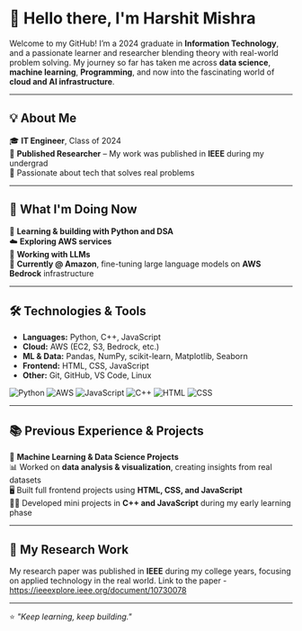 # 👋 Hello there, I'm Harshit Mishra

Welcome to my GitHub! I’m a 2024 graduate in **Information Technology**, and a passionate learner and researcher blending theory with real-world problem solving. My journey so far has taken me across **data science**, **machine learning**, **Programming**, and now into the fascinating world of **cloud and AI infrastructure**.

---

## 💡 About Me

🎓 **IT Engineer**, Class of 2024  
🔬 **Published Researcher** – My work was published in **IEEE** during my undergrad  
🧠 Passionate about tech that solves real problems  

---

## 🚀 What I'm Doing Now

🌱 **Learning & building with Python and DSA**  
☁️ **Exploring AWS services**  
🧠 **Working with LLMs**  
🏢 **Currently @ Amazon**, fine-tuning large language models on **AWS Bedrock** infrastructure

---

## 🛠️ Technologies & Tools

- **Languages:** Python, C++, JavaScript  
- **Cloud:** AWS (EC2, S3, Bedrock, etc.)  
- **ML & Data:** Pandas, NumPy, scikit-learn, Matplotlib, Seaborn  
- **Frontend:** HTML, CSS, JavaScript  
- **Other:** Git, GitHub, VS Code, Linux  

![Python](https://img.shields.io/badge/Python-3670A0?style=for-the-badge&logo=python&logoColor=ffdd54)
![AWS](https://img.shields.io/badge/AWS-232F3E?style=for-the-badge&logo=amazon-aws&logoColor=white)
![JavaScript](https://img.shields.io/badge/JavaScript-yellow?style=for-the-badge&logo=javascript&logoColor=black)
![C++](https://img.shields.io/badge/C++-00599C?style=for-the-badge&logo=c%2B%2B&logoColor=white)
![HTML](https://img.shields.io/badge/HTML-E34F26?style=for-the-badge&logo=html5&logoColor=white)
![CSS](https://img.shields.io/badge/CSS-1572B6?style=for-the-badge&logo=css3&logoColor=white)

---

## 📚 Previous Experience & Projects

🔬 **Machine Learning & Data Science Projects**  
📊 Worked on **data analysis & visualization**, creating insights from real datasets  
🖥️ Built full frontend projects using **HTML, CSS, and JavaScript**  
👨‍💻 Developed mini projects in **C++ and JavaScript** during my early learning phase  

---

## 📝 My Research Work

My research paper was published in **IEEE** during my college years, focusing on applied technology in the real world.
Link to the paper - https://ieeexplore.ieee.org/document/10730078

---

⭐️ *"Keep learning, keep building."*
